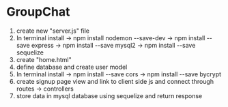 # GroupChat
1. create new "server.js" file
2. In terminal install 
-> npm install nodemon --save-dev
-> npm install --save express
-> npm install --save mysql2
-> npm install --save sequelize
3. create "home.html"
4. define database and create user model
5. In terminal install
-> npm install --save cors
-> npm install --save bycrypt
5. create signup page view and link to client side js and connect through routes -> controllers
6. store data in mysql database using sequelize and return response 
